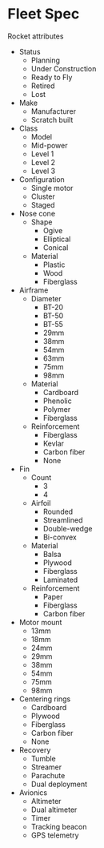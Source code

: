 # Fleet Spec

Rocket attributes

- Status
  - Planning
  - Under Construction
  - Ready to Fly
  - Retired
  - Lost
- Make
  - Manufacturer
  - Scratch built
- Class
  - Model
  - Mid-power
  - Level 1
  - Level 2
  - Level 3
- Configuration
  - Single motor
  - Cluster
  - Staged
- Nose cone
  - Shape
    - Ogive
    - Elliptical
    - Conical
  - Material
    - Plastic
    - Wood
    - Fiberglass
- Airframe
  - Diameter
    - BT-20
    - BT-50
    - BT-55
    - 29mm
    - 38mm
    - 54mm
    - 63mm
    - 75mm
    - 98mm
  - Material
    - Cardboard
    - Phenolic
    - Polymer
    - Fiberglass
  - Reinforcement
    - Fiberglass
    - Kevlar
    - Carbon fiber
    - None
- Fin
  - Count
    - 3
    - 4
  - Airfoil
    - Rounded
    - Streamlined
    - Double-wedge
    - Bi-convex
  - Material
    - Balsa
    - Plywood
    - Fiberglass
    - Laminated
  - Reinforcement
    - Paper
    - Fiberglass
    - Carbon fiber
- Motor mount
  - 13mm
  - 18mm
  - 24mm
  - 29mm
  - 38mm
  - 54mm
  - 75mm
  - 98mm
- Centering rings
  - Cardboard
  - Plywood
  - Fiberglass
  - Carbon fiber
  - None
- Recovery
  - Tumble
  - Streamer
  - Parachute
  - Dual deployment
- Avionics
  - Altimeter
  - Dual altimeter
  - Timer
  - Tracking beacon
  - GPS telemetry
